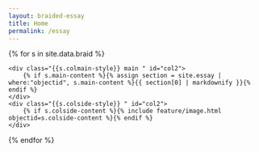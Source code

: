 ```yaml
---
layout: braided-essay
title: Home
permalink: /essay
---
```



{% for s in site.data.braid %}
<div class="row step" id="step{{s.step}}" >
   
    <div class="{{s.colmain-style}} main " id="col2">
        {% if s.main-content %}{% assign section = site.essay | where:"objectid", s.main-content %}{{ section[0] | markdownify }}{% endif %}
    </div>
    <div class="{{s.colside-style}} " id="col2">
        {% if s.colside-content %}{% include feature/image.html objectid=s.colside-content %}{% endif %}
    </div>
</div>
{% endfor %}
